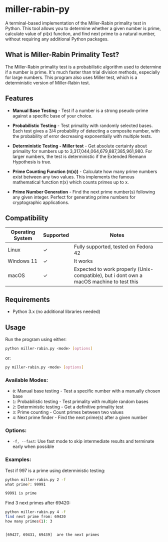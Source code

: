 # miller-rabin-py

A terminal-based implementation of the Miller-Rabin primality test in Python. This tool allows you to determine whether a given number is prime, calculate value of pi(x) function, and find next prime to a natural number, without requiring any additional Python packages.

## What is Miller-Rabin Primality Test?

The Miller-Rabin primality test is a probabilistic algorithm used to determine if a number is prime. It's much faster than trial division methods, especially for large numbers. This program also uses Miller test, which is a deterministic version of Miller-Rabin test.

## Features

- **Manual Base Testing** - Test if a number is a strong pseudo-prime against a specific base of your choice.

- **Probabilistic Testing** - Test primality with randomly selected bases. Each test gives a 3/4 probability of detecting a composite number, with the probability of error decreasing exponentially with multiple tests.

- **Deterministic Testing \- Miller test** - Get absolute certainty about primality for numbers up to 3,317,044,064,679,887,385,961,980. For larger numbers, the test is deterministic if the Extended Riemann Hypothesis is true.

- **Prime Counting Function (π(x))** - Calculate how many prime numbers exist between any two values. This implements the famous mathematical function π(x) which counts primes up to x.

- **Prime Number Generation** - Find the next prime number(s) following any given integer. Perfect for generating prime numbers for cryptographic applications.

## Compatibility

| Operating System | Supported  | Notes                                          |
|------------------|------------|------------------------------------------------|
| Linux            | ✓         | Fully supported, tested on Fedora 42           |
| Windows 11       | ✓         | It works                              |
| macOS            | ✓         | Expected to work properly (Unix-compatible), but i dont own a macOS machine to test this     |

## Requirements

- Python 3.x (no additional libraries needed)

## Usage

Run the program using either:

```bash
python miller-rabin.py <mode> [options]
```
or:
```bash
py miller-rabin.py <mode> [options]
```

### Available Modes:

- `0`: Manual base testing - Test a specific number with a manually chosen base
- `1`: Probabilistic testing - Test primality with multiple random bases
- `2`: Deterministic testing - Get a definitive primality test
- `3`: Prime counting - Count primes between two values
- `4`: Next prime finder - Find the next prime(s) after a given number

### Options:

- `-f, --fast`: Use fast mode to skip intermediate results and terminate early when possible

### Examples:

Test if 997 is a prime using deterministic testing:
```bash
python miller-rabin.py 2 -f
what prime?: 99991

99991 is prime
```

Find 3 next primes after 69420:
```bash
python miller-rabin.py 4 -f
find next prime from: 69420
how many primes(1): 3


[69427, 69431, 69439]  are the next primes
```


